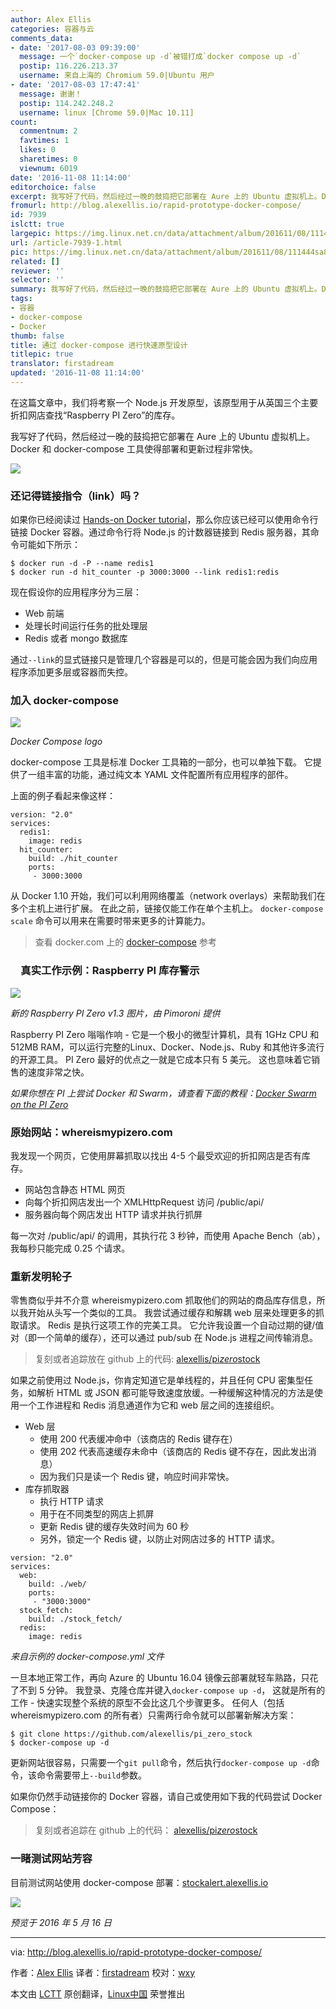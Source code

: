 ```yaml
---
author: Alex Ellis
categories: 容器与云
comments_data:
- date: '2017-08-03 09:39:00'
  message: 一个`docker-compose up -d`被错打成`docker compose up -d`
  postip: 116.226.213.37
  username: 来自上海的 Chromium 59.0|Ubuntu 用户
- date: '2017-08-03 17:47:41'
  message: 谢谢！
  postip: 114.242.248.2
  username: linux [Chrome 59.0|Mac 10.11]
count:
  commentnum: 2
  favtimes: 1
  likes: 0
  sharetimes: 0
  viewnum: 6019
date: '2016-11-08 11:14:00'
editorchoice: false
excerpt: 我写好了代码，然后经过一晚的鼓捣把它部署在 Aure 上的 Ubuntu 虚拟机上。Docker 和 docker-compose 工具使得部署和更新过程非常快。
fromurl: http://blog.alexellis.io/rapid-prototype-docker-compose/
id: 7939
islctt: true
largepic: https://img.linux.net.cn/data/attachment/album/201611/08/111444sa8fbkk442xx0k09.jpg
url: /article-7939-1.html
pic: https://img.linux.net.cn/data/attachment/album/201611/08/111444sa8fbkk442xx0k09.jpg.thumb.jpg
related: []
reviewer: ''
selector: ''
summary: 我写好了代码，然后经过一晚的鼓捣把它部署在 Aure 上的 Ubuntu 虚拟机上。Docker 和 docker-compose 工具使得部署和更新过程非常快。
tags:
- 容器
- docker-compose
- Docker
thumb: false
title: 通过 docker-compose 进行快速原型设计
titlepic: true
translator: firstadream
updated: '2016-11-08 11:14:00'
---
```


在这篇文章中，我们将考察一个 Node.js 开发原型，该原型用于从英国三个主要折扣网店查找“Raspberry PI Zero”的库存。


我写好了代码，然后经过一晚的鼓捣把它部署在 Aure 上的 Ubuntu 虚拟机上。Docker 和 docker-compose 工具使得部署和更新过程非常快。


![](/data/attachment/album/201611/08/111444sa8fbkk442xx0k09.jpg)


### 还记得链接指令（link）吗？


如果你已经阅读过 [Hands-on Docker tutorial](http://blog.alexellis.io/handsondocker)，那么你应该已经可以使用命令行链接 Docker 容器。通过命令行将 Node.js 的计数器链接到 Redis 服务器，其命令可能如下所示：



```
$ docker run -d -P --name redis1
$ docker run -d hit_counter -p 3000:3000 --link redis1:redis

```

现在假设你的应用程序分为三层：


* Web 前端
* 处理长时间运行任务的批处理层
* Redis 或者 mongo 数据库


通过`--link`的显式链接只是管理几个容器是可以的，但是可能会因为我们向应用程序添加更多层或容器而失控。


### 加入 docker-compose


![](/data/attachment/album/201611/08/111459z96ycryjjyqlq7c2.png)


*Docker Compose logo*


docker-compose 工具是标准 Docker 工具箱的一部分，也可以单独下载。 它提供了一组丰富的功能，通过纯文本 YAML 文件配置所有应用程序的部件。


上面的例子看起来像这样：



```
version: "2.0"
services:
  redis1:
    image: redis
  hit_counter:
    build: ./hit_counter
    ports:
     - 3000:3000

```

从 Docker 1.10 开始，我们可以利用网络覆盖（network overlays）来帮助我们在多个主机上进行扩展。 在此之前，链接仅能工作在单个主机上。 `docker-compose scale` 命令可以用来在需要时带来更多的计算能力。



> 
> 查看 docker.com 上的 [docker-compose](https://docs.docker.com/compose/compose-file/) 参考
> 
> 
> 


### 　真实工作示例：Raspberry PI 库存警示


![](/data/attachment/album/201611/08/111459mn5l72lckj7nm8cz.jpg)


*新的 Raspberry PI Zero v1.3 图片，由 Pimoroni 提供*


Raspberry PI Zero 嗡嗡作响 - 它是一个极小的微型计算机，具有 1GHz CPU 和 512MB RAM，可以运行完整的Linux、Docker、Node.js、Ruby 和其他许多流行的开源工具。 PI Zero 最好的优点之一就是它成本只有 5 美元。 这也意味着它销售的速度非常之快。


*如果你想在 PI 上尝试 Docker 和 Swarm，请查看下面的教程：[Docker Swarm on the PI Zero](http://blog.alexellis.io/dockerswarm-pizero/)*


### 原始网站：whereismypizero.com


我发现一个网页，它使用屏幕抓取以找出 4-5 个最受欢迎的折扣网店是否有库存。


* 网站包含静态 HTML 网页
* 向每个折扣网店发出一个 XMLHttpRequest 访问 /public/api/
* 服务器向每个网店发出 HTTP 请求并执行抓屏


每一次对 /public/api/ 的调用，其执行花 3 秒钟，而使用 Apache Bench（ab），我每秒只能完成 0.25 个请求。


### 重新发明轮子


零售商似乎并不介意 whereismypizero.com 抓取他们的网站的商品库存信息，所以我开始从头写一个类似的工具。 我尝试通过缓存和解耦 web 层来处理更多的抓取请求。 Redis 是执行这项工作的完美工具。 它允许我设置一个自动过期的键/值对（即一个简单的缓存），还可以通过 pub/sub 在 Node.js 进程之间传输消息。



> 
> 复刻或者追踪放在 github 上的代码: [alexellis/pi*zero*stock](https://github.com/alexellis/pi_zero_stock)
> 
> 
> 


如果之前使用过 Node.js，你肯定知道它是单线程的，并且任何 CPU 密集型任务，如解析 HTML 或 JSON 都可能导致速度放缓。一种缓解这种情况的方法是使用一个工作进程和 Redis 消息通道作为它和 web 层之间的连接组织。


* Web 层
	+ 使用 200 代表缓冲命中（该商店的 Redis 键存在）
	+ 使用 202 代表高速缓存未命中（该商店的 Redis 键不存在，因此发出消息）
	+ 因为我们只是读一个 Redis 键，响应时间非常快。
* 库存抓取器
	+ 执行 HTTP 请求
	+ 用于在不同类型的网店上抓屏
	+ 更新 Redis 键的缓存失效时间为 60 秒
	+ 另外，锁定一个 Redis 键，以防止对网店过多的 HTTP 请求。



```
version: "2.0"  
services:  
  web:
    build: ./web/
    ports:
     - "3000:3000"
  stock_fetch:
    build: ./stock_fetch/
  redis:
    image: redis

```

*来自示例的 docker-compose.yml 文件*


一旦本地正常工作，再向 Azure 的 Ubuntu 16.04 镜像云部署就轻车熟路，只花了不到 5 分钟。 我登录、克隆仓库并键入`docker-compose up -d`， 这就是所有的工作 - 快速实现整个系统的原型不会比这几个步骤更多。 任何人（包括 whereismypizero.com 的所有者）只需两行命令就可以部署新解决方案：



```
$ git clone https://github.com/alexellis/pi_zero_stock
$ docker-compose up -d

```

更新网站很容易，只需要一个`git pull`命令，然后执行`docker-compose up -d`命令，该命令需要带上`--build`参数。


如果你仍然手动链接你的 Docker 容器，请自己或使用如下我的代码尝试 Docker Compose：



> 
> 复刻或者追踪在 github 上的代码： [alexellis/pi*zero*stock](https://github.com/alexellis/pi_zero_stock)
> 
> 
> 


### 一睹测试网站芳容


目前测试网站使用 docker-compose 部署：[stockalert.alexellis.io](http://stockalert.alexellis.io/)


![](/data/attachment/album/201611/08/111500zsbew23e32no2e88.png)


*预览于 2016 年 5 月 16 日*




---


via: <http://blog.alexellis.io/rapid-prototype-docker-compose/>


作者：[Alex Ellis](http://blog.alexellis.io/author/alex/) 译者：[firstadream](https://github.com/firstadream) 校对：[wxy](https://github.com/wxy)


本文由 [LCTT](https://github.com/LCTT/TranslateProject) 原创翻译，[Linux中国](https://linux.cn/) 荣誉推出
